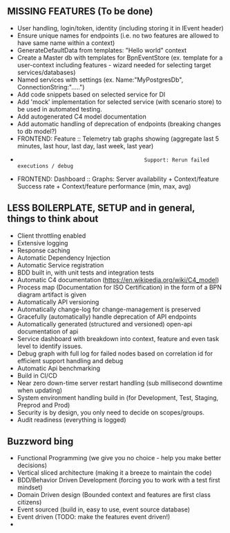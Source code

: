
## MISSING FEATURES (To be done)
- User handling, login/token, identity (including storing it in IEvent header)
- Ensure unique names for endpoints (i.e. no two features are allowed to have same name within a context)
- GenerateDefaultData from templates: "Hello world" context
- Create a Master db with templates for BpnEventStore (ex. template for a user-context including features - wizard needed for selecting target services/databases)
- Named services with settings (ex. Name:"MyPostgresDb", ConnectionString:".....")
- Add code snippets based on selected service for DI
- Add 'mock' implementation for selected service (with scenario store) to be used in automated testing.
- Add autogenerated C4 model documentation
- Add automatic handling of deprecation of endpoints (breaking changes to db model?)
- FRONTEND: Feature   :: Telemetry tab graphs showing (aggregate last 5 minutes, last hour, last day, last week, last year)
-											   Support: Rerun failed executions / debug
- FRONTEND: Dashboard :: Graphs: Server availability + Context/feature Success rate + Context/feature performance (min, max, avg)


## LESS BOILERPLATE, SETUP and in general, things to think about
- Client throttling enabled
- Extensive logging 
- Response caching
- Automatic Dependency Injection
- Automatic Service registration
- BDD built in, with unit tests and integration tests
- Automatic C4 documentation (https://en.wikipedia.org/wiki/C4_model)
- Process map (Documentation for ISO Certification) in the form of a BPN diagram artifact is given
- Automatically API versioning
- Automatically change-log for change-management is preserved
- Gracefully (automatically) handle deprecation of API endpoints
- Automatically generated (structured and versioned) open-api documentation of api
- Service dashboard with breakdown into context, feature and even task level to identify issues.
- Debug graph with full log for failed nodes based on correlation id for efficient support handling and debug
- Automatic Api benchmarking
- Build in CI/CD 
- Near zero down-time server restart handling (sub millisecond downtime when updating)
- System environment handling build in (for Development, Test, Staging, Preprod and Prod)
- Security is by design, you only need to decide on scopes/groups.
- Audit readiness (everything is logged)

## Buzzword bing
- Functional Programming (we give you no choice - help you make better decisions)
- Vertical sliced architecture (making it a breeze to maintain the code)
- BDD/Behavior Driven Development (forcing you to work with a test first mindset)
- Domain Driven design (Bounded context and features are first class citizens)
- Event sourced (build in, easy to use, event source database)
- Event driven (TODO: make the features event driven!)
- 
